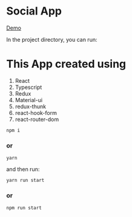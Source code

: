 # Social App


[Demo](https://socialapp-eb4e3.firebaseapp.com/)


In the project directory, you can run:
# This App created using
1. React
2. Typescript
3. Redux
4. Material-ui
5. redux-thunk
6. react-hook-form
7. react-router-dom
```
npm i
```
### or
```
yarn
```
and then run:
```
yarn run start
```
### or

```
npm run start
```
